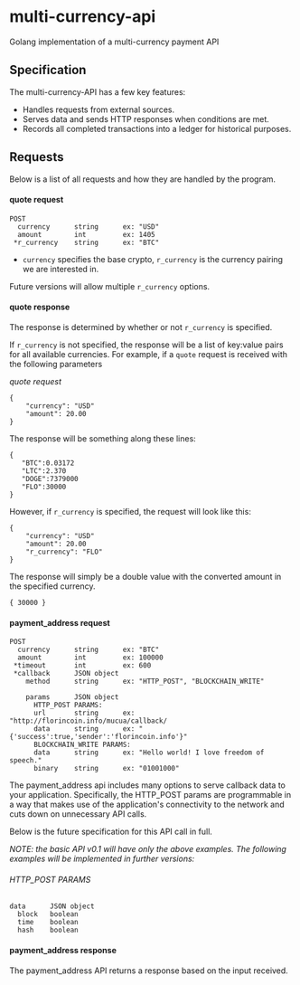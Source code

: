 multi-currency-api
==================

Golang implementation of a multi-currency payment API


Specification
-------------

The multi-currency-API has a few key features:

* Handles requests from external sources.
* Serves data and sends HTTP responses when conditions are met.
* Records all completed transactions into a ledger for historical purposes.

Requests
---

Below is a list of all requests and how they are handled by the program.

#### quote request

    POST
      currency      string      ex: "USD"
      amount        int         ex: 1405
     *r_currency    string      ex: "BTC"

* `currency` specifies the base crypto, `r_currency` is the currency pairing we are interested in.

Future versions will allow multiple `r_currency` options.

#### quote response

The response is determined by whether or not `r_currency` is specified.

If `r_currency` is not specified, the response will be a list of key:value pairs for all available currencies. For example, if a `quote` request is received with the following parameters

*quote request* 

    {
        "currency": "USD"
        "amount": 20.00
    }
    
The response will be something along these lines:

    {
       "BTC":0.03172
       "LTC":2.370
       "DOGE":7379000
       "FLO":30000
    }

However, if `r_currency` is specified, the request will look like this:

    {
        "currency": "USD"
        "amount": 20.00
        "r_currency": "FLO"
    }

The response will simply be a double value with the converted amount in the specified currency.

    { 30000 }


#### payment_address request

    POST
      currency      string      ex: "BTC"
      amount        int         ex: 100000
     *timeout       int         ex: 600
     *callback      JSON object       
        method      string      ex: "HTTP_POST", "BLOCKCHAIN_WRITE"
                                
        params      JSON object
          HTTP_POST PARAMS:
          url       string      ex: "http://florincoin.info/mucua/callback/
          data      string      ex: "{'success':true,'sender':'florincoin.info'}"
          BLOCKCHAIN_WRITE PARAMS:
          data      string      ex: "Hello world! I love freedom of speech."
          binary    string      ex: "01001000" 

The payment_address api includes many options to serve callback data to your application. Specifically, the HTTP_POST params are programmable in a way that makes use of the application's connectivity to the network and cuts down on unnecessary API calls.

Below is the future specification for this API call in full.

*NOTE: the basic API v0.1 will have only the above examples. The following examples will be implemented in further versions:*

###### HTTP_POST PARAMS

    data      JSON object
      block   boolean 
      time    boolean
      hash    boolean


#### payment_address response 

The payment_address API returns a response based on the input received. 




